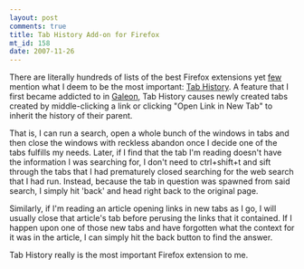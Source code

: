 ```yaml
--- 
layout: post
comments: true
title: Tab History Add-on for Firefox
mt_id: 158
date: 2007-11-26
---
```

There are literally hundreds of lists of the best Firefox extensions yet [few](http://db.rambleschmack.net/pc_tips/best_firefox_extensions) mention what I deem to be the most important: [Tab History](https://addons.mozilla.org/en-US/firefox/addon/1859).  A feature that I first became addicted to in [Galeon](http://galeon.sourceforge.net), Tab History causes newly created tabs created by middle-clicking a link or clicking "Open Link in New Tab" to inherit the history of their parent.

That is, I can run a search, open a whole bunch of the windows in tabs and then close the windows with reckless abandon once I decide one of the tabs fulfills my needs.  Later, if I find that the tab I'm reading doesn't have the information I was searching for, I don't need to ctrl+shift+t and sift through the tabs that I had prematurely closed searching for the web search that I had run.  Instead, because the tab in question was spawned from said search, I simply hit 'back' and head right back to the original page.

Similarly, if I'm reading an article opening links in new tabs as I go, I will usually close that article's tab before perusing the links that it contained.  If I happen upon one of those new tabs and have forgotten what the context for it was in the article, I can simply hit the back button to find the answer.

Tab History really is the most important Firefox extension to me.
